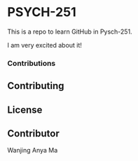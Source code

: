 # PSYCH-251

This is a repo to learn GitHub in Pysch-251. 

I am very excited about it! 

### Contributions

## Contributing

## License

## Contributor
Wanjing Anya Ma